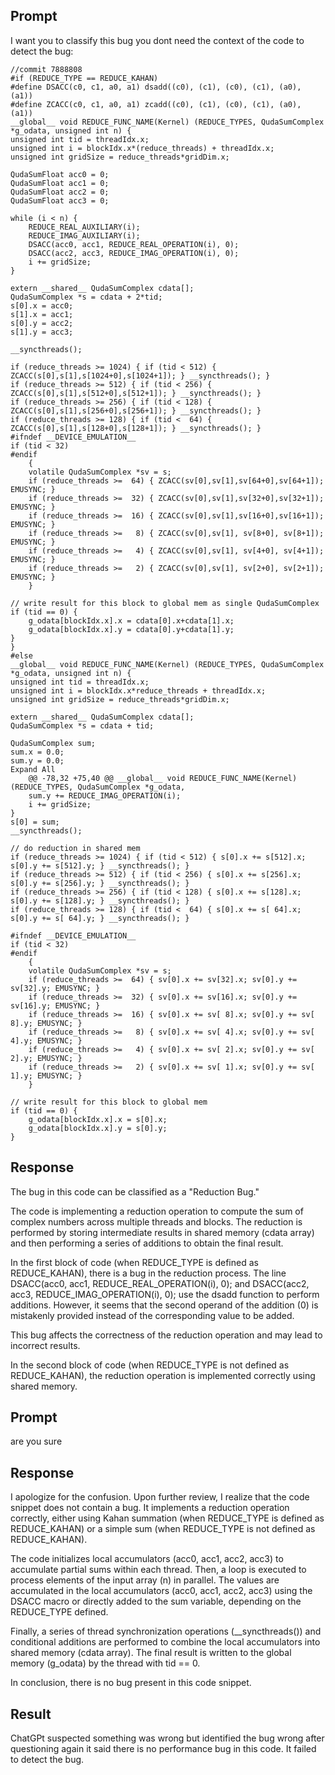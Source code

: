 ## Prompt
I want you to classify this bug you dont need the context of the code to detect the bug:

    //commit 7888808
    #if (REDUCE_TYPE == REDUCE_KAHAN)
    #define DSACC(c0, c1, a0, a1) dsadd((c0), (c1), (c0), (c1), (a0), (a1))
    #define ZCACC(c0, c1, a0, a1) zcadd((c0), (c1), (c0), (c1), (a0), (a1))
    __global__ void REDUCE_FUNC_NAME(Kernel) (REDUCE_TYPES, QudaSumComplex *g_odata, unsigned int n) {
    unsigned int tid = threadIdx.x;
    unsigned int i = blockIdx.x*(reduce_threads) + threadIdx.x;
    unsigned int gridSize = reduce_threads*gridDim.x;
    
    QudaSumFloat acc0 = 0;
    QudaSumFloat acc1 = 0;
    QudaSumFloat acc2 = 0;
    QudaSumFloat acc3 = 0;
    
    while (i < n) {
        REDUCE_REAL_AUXILIARY(i);
        REDUCE_IMAG_AUXILIARY(i);
        DSACC(acc0, acc1, REDUCE_REAL_OPERATION(i), 0);
        DSACC(acc2, acc3, REDUCE_IMAG_OPERATION(i), 0);
        i += gridSize;
    }
    
    extern __shared__ QudaSumComplex cdata[];
    QudaSumComplex *s = cdata + 2*tid;
    s[0].x = acc0;
    s[1].x = acc1;
    s[0].y = acc2;
    s[1].y = acc3;
    
    __syncthreads();
    
    if (reduce_threads >= 1024) { if (tid < 512) { ZCACC(s[0],s[1],s[1024+0],s[1024+1]); } __syncthreads(); }
    if (reduce_threads >= 512) { if (tid < 256) { ZCACC(s[0],s[1],s[512+0],s[512+1]); } __syncthreads(); }    
    if (reduce_threads >= 256) { if (tid < 128) { ZCACC(s[0],s[1],s[256+0],s[256+1]); } __syncthreads(); }
    if (reduce_threads >= 128) { if (tid <  64) { ZCACC(s[0],s[1],s[128+0],s[128+1]); } __syncthreads(); }    
    #ifndef __DEVICE_EMULATION__
    if (tid < 32) 
    #endif
        {
        volatile QudaSumComplex *sv = s;
        if (reduce_threads >=  64) { ZCACC(sv[0],sv[1],sv[64+0],sv[64+1]); EMUSYNC; }
        if (reduce_threads >=  32) { ZCACC(sv[0],sv[1],sv[32+0],sv[32+1]); EMUSYNC; }
        if (reduce_threads >=  16) { ZCACC(sv[0],sv[1],sv[16+0],sv[16+1]); EMUSYNC; }
        if (reduce_threads >=   8) { ZCACC(sv[0],sv[1], sv[8+0], sv[8+1]); EMUSYNC; }
        if (reduce_threads >=   4) { ZCACC(sv[0],sv[1], sv[4+0], sv[4+1]); EMUSYNC; }
        if (reduce_threads >=   2) { ZCACC(sv[0],sv[1], sv[2+0], sv[2+1]); EMUSYNC; }
        }
    
    // write result for this block to global mem as single QudaSumComplex
    if (tid == 0) {
        g_odata[blockIdx.x].x = cdata[0].x+cdata[1].x;
        g_odata[blockIdx.x].y = cdata[0].y+cdata[1].y;
    }
    }
    #else
    __global__ void REDUCE_FUNC_NAME(Kernel) (REDUCE_TYPES, QudaSumComplex *g_odata, unsigned int n) {
    unsigned int tid = threadIdx.x;
    unsigned int i = blockIdx.x*reduce_threads + threadIdx.x;
    unsigned int gridSize = reduce_threads*gridDim.x;

    extern __shared__ QudaSumComplex cdata[];
    QudaSumComplex *s = cdata + tid;

    QudaSumComplex sum;
    sum.x = 0.0;
    sum.y = 0.0;
    Expand All
        @@ -78,32 +75,40 @@ __global__ void REDUCE_FUNC_NAME(Kernel) (REDUCE_TYPES, QudaSumComplex *g_odata,
        sum.y += REDUCE_IMAG_OPERATION(i);
        i += gridSize;
    }
    s[0] = sum;
    __syncthreads();

    // do reduction in shared mem
    if (reduce_threads >= 1024) { if (tid < 512) { s[0].x += s[512].x; s[0].y += s[512].y; } __syncthreads(); }
    if (reduce_threads >= 512) { if (tid < 256) { s[0].x += s[256].x; s[0].y += s[256].y; } __syncthreads(); }
    if (reduce_threads >= 256) { if (tid < 128) { s[0].x += s[128].x; s[0].y += s[128].y; } __syncthreads(); }
    if (reduce_threads >= 128) { if (tid <  64) { s[0].x += s[ 64].x; s[0].y += s[ 64].y; } __syncthreads(); }

    #ifndef __DEVICE_EMULATION__
    if (tid < 32) 
    #endif
        {
        volatile QudaSumComplex *sv = s;
        if (reduce_threads >=  64) { sv[0].x += sv[32].x; sv[0].y += sv[32].y; EMUSYNC; }
        if (reduce_threads >=  32) { sv[0].x += sv[16].x; sv[0].y += sv[16].y; EMUSYNC; }
        if (reduce_threads >=  16) { sv[0].x += sv[ 8].x; sv[0].y += sv[ 8].y; EMUSYNC; }
        if (reduce_threads >=   8) { sv[0].x += sv[ 4].x; sv[0].y += sv[ 4].y; EMUSYNC; }
        if (reduce_threads >=   4) { sv[0].x += sv[ 2].x; sv[0].y += sv[ 2].y; EMUSYNC; }
        if (reduce_threads >=   2) { sv[0].x += sv[ 1].x; sv[0].y += sv[ 1].y; EMUSYNC; }
        }

    // write result for this block to global mem 
    if (tid == 0) {
        g_odata[blockIdx.x].x = s[0].x;
        g_odata[blockIdx.x].y = s[0].y;
    }
## Response
The bug in this code can be classified as a "Reduction Bug."

The code is implementing a reduction operation to compute the sum of complex numbers across multiple threads and blocks. The reduction is performed by storing intermediate results in shared memory (cdata array) and then performing a series of additions to obtain the final result.

In the first block of code (when REDUCE_TYPE is defined as REDUCE_KAHAN), there is a bug in the reduction process. The line DSACC(acc0, acc1, REDUCE_REAL_OPERATION(i), 0); and DSACC(acc2, acc3, REDUCE_IMAG_OPERATION(i), 0); use the dsadd function to perform additions. However, it seems that the second operand of the addition (0) is mistakenly provided instead of the corresponding value to be added.

This bug affects the correctness of the reduction operation and may lead to incorrect results.

In the second block of code (when REDUCE_TYPE is not defined as REDUCE_KAHAN), the reduction operation is implemented correctly using shared memory.
## Prompt
are you sure
## Response
I apologize for the confusion. Upon further review, I realize that the code snippet does not contain a bug. It implements a reduction operation correctly, either using Kahan summation (when REDUCE_TYPE is defined as REDUCE_KAHAN) or a simple sum (when REDUCE_TYPE is not defined as REDUCE_KAHAN).

The code initializes local accumulators (acc0, acc1, acc2, acc3) to accumulate partial sums within each thread. Then, a loop is executed to process elements of the input array (n) in parallel. The values are accumulated in the local accumulators (acc0, acc1, acc2, acc3) using the DSACC macro or directly added to the sum variable, depending on the REDUCE_TYPE defined.

Finally, a series of thread synchronization operations (__syncthreads()) and conditional additions are performed to combine the local accumulators into shared memory (cdata array). The final result is written to the global memory (g_odata) by the thread with tid == 0.

In conclusion, there is no bug present in this code snippet.

## Result
ChatGPt suspected something was wrong but identified the bug wrong after questioning again it said there is no performance bug in this code. It failed to detect the bug.
